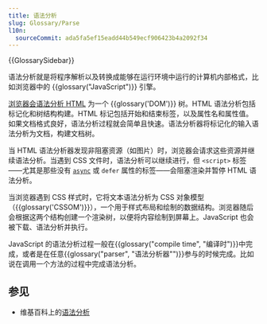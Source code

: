 ```yaml
---
title: 语法分析
slug: Glossary/Parse
l10n:
  sourceCommit: ada5fa5ef15eadd44b549ecf906423b4a2092f34
---
```


{{GlossarySidebar}}

语法分析就是将程序解析以及转换成能够在运行环境中运行的计算机内部格式，比如浏览器中的 {{glossary("JavaScript")}} 引擎。

[浏览器会语法分析 HTML](/zh-CN/docs/Learn/HTML) 为一个 {{glossary('DOM')}} 树。HTML 语法分析包括标记化和树结构构建。HTML 标记包括开始和结束标签，以及属性名和属性值。如果文档格式良好，语法分析过程就会简单且快速。语法分析器将标记化的输入语法分析为文档，构建文档树。

当 HTML 语法分析器发现非阻塞资源（如图片）时，浏览器会请求这些资源并继续语法分析。当遇到 CSS 文件时，语法分析可以继续进行，但 `<script>` 标签——尤其是那些没有 [`async`](/zh-CN/docs/Web/JavaScript/Reference/Statements/async_function) 或 `defer` 属性的标签——会阻塞渲染并暂停 HTML 语法分析。

当浏览器遇到 CSS 样式时，它将文本语法分析为 CSS 对象模型（{{glossary('CSSOM')}}），一个用于样式布局和绘制的数据结构。浏览器随后会根据这两个结构创建一个渲染树，以便将内容绘制到屏幕上。JavaScript 也会被下载、语法分析并执行。

JavaScript 的语法分析过程一般在{{glossary("compile time", "编译时")}}中完成，或者是在任意{{glossary("parser", "语法分析器"")}}参与的时候完成。比如说在调用一个方法的过程中完成语法分析。

## 参见

- 维基百科上的[语法分析](https://zh.wikipedia.org/wiki/语法分析)
